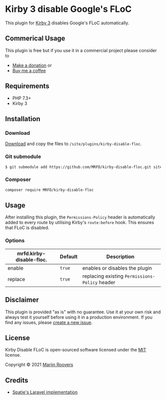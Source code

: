 # Kirby 3 disable Google's FLoC

This plugin for [Kirby 3](https://getkirby.com) disables Google's FLoC automatically.

## Commerical Usage

This plugin is free but if you use it in a commercial project please consider to
- [Make a donation](https://paypal.me/mrfdnl/5) or
- [Buy me a coffee](https://buymeacoff.ee/mrfd)

## Requirements

-   PHP 7.3+
-   Kirby 3

## Installation

### Download

[Download](https://github.com/MRFD/kirby-disable-floc/archive/master.zip) and copy the files to `/site/plugins/kirby-disable-floc`.

### Git submodule

```bash
$ git submodule add https://github.com/MRFD/kirby-disable-floc.git site/plugins/kirby-disable-floc
```

### Composer

```bash
composer require MRFD/kirby-disable-floc
```

## Usage

After installing this plugin, the `Permissions-Policy` header is automatically added to every route by utilising Kirby's `route:before` hook. This ensures that FLoC is disabled.

### Options

| mrfd.kirby-disable-floc. | Default | Description                                    |
| ------------------------ | ------- | ---------------------------------------------- |
| enable                   | `true`  | enables or disables the plugin                 |
| replace                  | `true`  | replacing existing `Permissions-Policy` header |

## Disclaimer

This plugin is provided "as is" with no guarantee. Use it at your own risk and always test it yourself before using it in a production environment. If you find any issues, please [create a new issue](https://github.com/MRFD/kirby-disable-floc/issues/new).

## License

Kirby Disable FLoC is open-sourced software licensed under the [MIT](https://opensource.org/licenses/MIT) license.

Copyright © 2021 [Marijn Roovers](https://www.mrfd.nl)

## Credits

-   [Spatie's Laravel implementation](https://github.com/spatie/laravel-disable-floc/)
